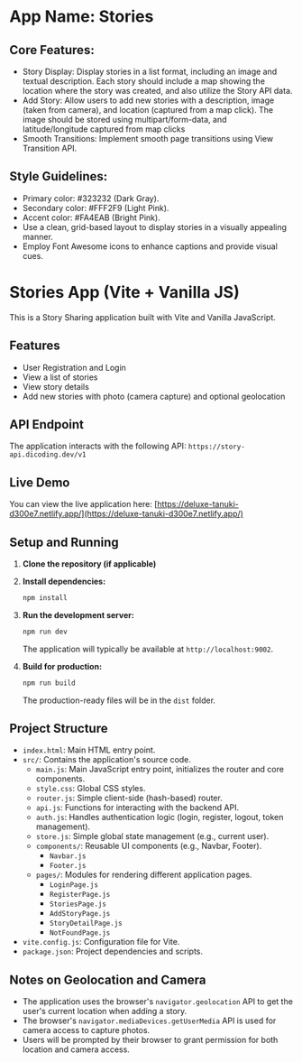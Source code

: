# **App Name**: Stories

## Core Features:

- Story Display: Display stories in a list format, including an image and textual description. Each story should include a map showing the location where the story was created, and also utilize the Story API data.
- Add Story: Allow users to add new stories with a description, image (taken from camera), and location (captured from a map click). The image should be stored using multipart/form-data, and latitude/longitude captured from map clicks
- Smooth Transitions: Implement smooth page transitions using View Transition API.

## Style Guidelines:

- Primary color: #323232 (Dark Gray).
- Secondary color: #FFF2F9 (Light Pink).
- Accent color: #FA4EAB (Bright Pink).
- Use a clean, grid-based layout to display stories in a visually appealing manner.
- Employ Font Awesome icons to enhance captions and provide visual cues.

# Stories App (Vite + Vanilla JS)

This is a Story Sharing application built with Vite and Vanilla JavaScript.

## Features

- User Registration and Login
- View a list of stories
- View story details
- Add new stories with photo (camera capture) and optional geolocation

## API Endpoint

The application interacts with the following API: `https://story-api.dicoding.dev/v1`

## Live Demo

You can view the live application here: [https://deluxe-tanuki-d300e7.netlify.app/](https://deluxe-tanuki-d300e7.netlify.app/)

## Setup and Running

1.  **Clone the repository (if applicable)**
2.  **Install dependencies:**
    ```bash
    npm install
    ```
3.  **Run the development server:**

    ```bash
    npm run dev
    ```

    The application will typically be available at `http://localhost:9002`.

4.  **Build for production:**
    ```bash
    npm run build
    ```
    The production-ready files will be in the `dist` folder.

## Project Structure

- `index.html`: Main HTML entry point.
- `src/`: Contains the application's source code.
  - `main.js`: Main JavaScript entry point, initializes the router and core components.
  - `style.css`: Global CSS styles.
  - `router.js`: Simple client-side (hash-based) router.
  - `api.js`: Functions for interacting with the backend API.
  - `auth.js`: Handles authentication logic (login, register, logout, token management).
  - `store.js`: Simple global state management (e.g., current user).
  - `components/`: Reusable UI components (e.g., Navbar, Footer).
    - `Navbar.js`
    - `Footer.js`
  - `pages/`: Modules for rendering different application pages.
    - `LoginPage.js`
    - `RegisterPage.js`
    - `StoriesPage.js`
    - `AddStoryPage.js`
    - `StoryDetailPage.js`
    - `NotFoundPage.js`
- `vite.config.js`: Configuration file for Vite.
- `package.json`: Project dependencies and scripts.

## Notes on Geolocation and Camera

- The application uses the browser's `navigator.geolocation` API to get the user's current location when adding a story.
- The browser's `navigator.mediaDevices.getUserMedia` API is used for camera access to capture photos.
- Users will be prompted by their browser to grant permission for both location and camera access.
